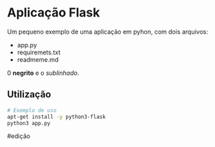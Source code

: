 # Aplicação Flask

Um pequeno exemplo de uma aplicação em pyhon, com dois arquivos:

- app.py
- requiremets.txt
- readmeme.md

0 **negrito** e o *sublinhado*.

## Utilização

```bash
# Exemplo de uso
apt-get install -y python3-flask
python3 app.py
```
#edição
